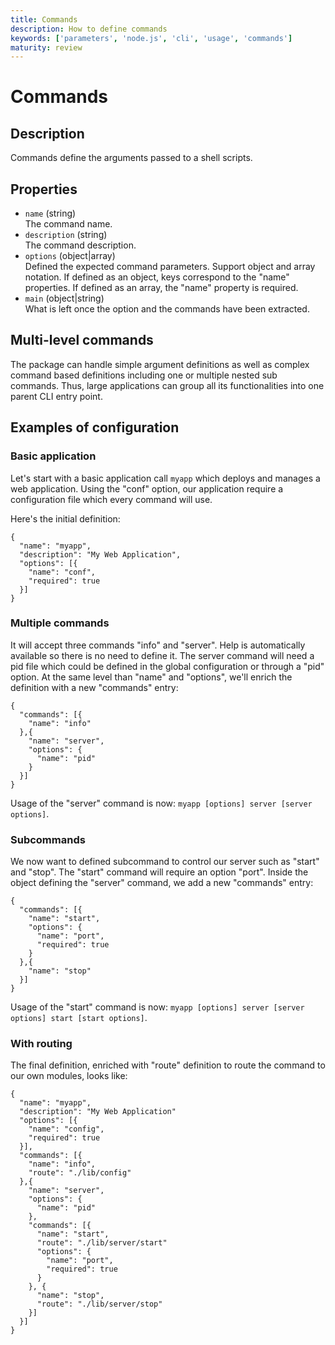 ```yaml
---
title: Commands
description: How to define commands
keywords: ['parameters', 'node.js', 'cli', 'usage', 'commands']
maturity: review
---
```


# Commands

## Description

Commands define the arguments passed to a shell scripts.

## Properties

* `name` (string)   
  The command name.
* `description` (string)   
  The command description.
* `options` (object|array)   
  Defined the expected command parameters. Support object and array notation. If
  defined as an object, keys correspond to the "name" properties. If defined as 
  an array, the "name" property is required.  
* `main` (object|string)   
  What is left once the option and the commands have been extracted.
  
## Multi-level commands

The package can handle simple argument definitions as well as complex command
based definitions including one or multiple nested sub commands. Thus, large 
applications can group all its functionalities into one parent CLI entry point.

## Examples of configuration

### Basic application

Let's start with a basic application call `myapp` which deploys and manages
a web application. Using the "conf" option, our application require a 
configuration file which every command will use. 

Here's the initial definition:

```
{
  "name": "myapp",
  "description": "My Web Application",
  "options": [{
    "name": "conf",
    "required": true
  }]
}
```

### Multiple commands

It will accept three commands "info" and "server". Help is automatically
available so there is no need to define it. The server command will need a pid
file which could be defined in the global configuration or through a "pid"
option. At the same level than "name" and "options", we'll enrich the definition
with a new "commands" entry:

```
{
  "commands": [{
    "name": "info"
  },{
    "name": "server",
    "options": {
      "name": "pid"
    }
  }]
}
```

Usage of the "server" command is now:
`myapp [options] server [server options]`.

### Subcommands

We now want to defined subcommand to control our server such as "start" and 
"stop". The "start" command will require an option "port". Inside the object 
defining the "server" command, we add a new "commands" entry:

```
{
  "commands": [{
    "name": "start",
    "options": {
      "name": "port",
      "required": true
    }
  },{
    "name": "stop"
  }]
}
```

Usage of the "start" command is now:
`myapp [options] server [server options] start [start options]`.

### With routing

The final definition, enriched with "route" definition to route the command to
our own modules, looks like:

```
{
  "name": "myapp",
  "description": "My Web Application"
  "options": [{
    "name": "config",
    "required": true
  }],
  "commands": [{
    "name": "info",
    "route": "./lib/config"
  },{
    "name": "server",
    "options": {
      "name": "pid"
    },
    "commands": [{
      "name": "start",
      "route": "./lib/server/start"
      "options": {
        "name": "port",
        "required": true
      }
    }, {
      "name": "stop",
      "route": "./lib/server/stop"
    }]
  }]
}
```
